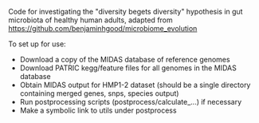 Code for investigating the "diversity begets diversity" hypothesis in gut microbiota of healthy human adults, adapted from https://github.com/benjaminhgood/microbiome_evolution

To set up for use:
- Download a copy of the MIDAS database of reference genomes
- Download PATRIC kegg/feature files for all genomes in the MIDAS database
- Obtain MIDAS output for HMP1-2 dataset (should be a single directory containing merged genes, snps, species output)
- Run postprocessing scripts (postprocess/calculate_...) if necessary
- Make a symbolic link to utils under postprocess
